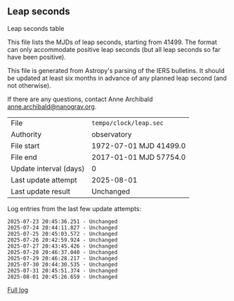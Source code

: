 
## Leap seconds

Leap seconds table

This file lists the MJDs of leap seconds, starting from 41499.
The format can only accommodate positive leap seconds (but all
leap seconds so far have been positive).

This file is generated from Astropy's parsing of the IERS
bulletins. It should be updated at least six months in advance
of any planned leap second (and not otherwise).

If there are any questions, contact Anne Archibald
<anne.archibald@nanograv.org>.

|     |     |
|:--- |:--- |
| File | `tempo/clock/leap.sec` |
| Authority | observatory |
| File start | 1972-07-01 MJD 41499.0 |
| File end | 2017-01-01 MJD 57754.0 |
| Update interval (days) | 0 |
| Last update attempt | 2025-08-01 |
| Last update result | Unchanged |

Log entries from the last few update attempts:
```
2025-07-23 20:45:36.251 - Unchanged
2025-07-24 20:44:11.827 - Unchanged
2025-07-25 20:45:03.572 - Unchanged
2025-07-26 20:42:59.924 - Unchanged
2025-07-27 20:43:45.426 - Unchanged
2025-07-28 20:46:37.040 - Unchanged
2025-07-29 20:46:28.217 - Unchanged
2025-07-30 20:44:30.535 - Unchanged
2025-07-31 20:45:51.374 - Unchanged
2025-08-01 20:45:26.659 - Unchanged
```
[Full log](https://raw.githubusercontent.com/ipta/pulsar-clock-corrections/main/log/tempo/clock/leap.sec.log)

